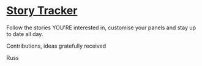 # [Story Tracker](http://trakrific.com)

Follow the stories YOU'RE interested in, customise your panels and stay up to date all day.

Contributions, ideas gratefully received

Russ